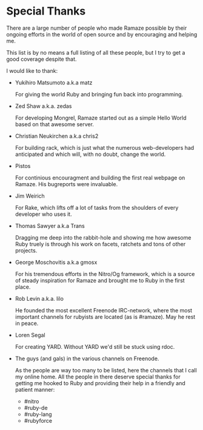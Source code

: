 # Special Thanks

There are a large number of people who made Ramaze possible by their ongoing
efforts in the world of open source and by encouraging and helping me.

This list is by no means a full listing of all these people, but I try to
get a good coverage despite that.

I would like to thank:

* Yukihiro Matsumoto a.k.a matz

  For giving the world Ruby and bringing fun back into programming.

* Zed Shaw a.k.a. zedas

  For developing Mongrel, Ramaze started out as a simple Hello World based on
  that awesome server.

* Christian Neukirchen a.k.a chris2

  For building rack, which is just what the numerous web-developers had
  anticipated and which will, with no doubt, change the world.

* Pistos

  For continious encouragment and building the first real webpage on Ramaze. His
  bugreports were invaluable.

* Jim Weirich

  For Rake, which lifts off a lot of tasks from the shoulders of every
  developer who uses it.

* Thomas Sawyer a.k.a Trans

  Dragging me deep into the rabbit-hole and showing me how awesome Ruby truely
  is through his work on facets, ratchets and tons of other projects.

* George Moschovitis a.k.a gmosx

  For his tremendous efforts in the Nitro/Og framework, which is a source of
  steady inspiration for Ramaze and brought me to Ruby in the first place.

* Rob Levin a.k.a. lilo

  He founded the most excellent Freenode IRC-network, where the most important
  channels for rubyists are located (as is #ramaze).  May he rest in peace.

* Loren Segal

  For creating YARD. Without YARD we'd still be stuck using rdoc.

* The guys (and gals) in the various channels on Freenode.

  As the people are way too many to be listed, here the channels that I call my
  online home. All the people in there deserve special thanks for getting me
  hooked to Ruby and providing their help in a friendly and patient manner:

  * \#nitro
  * \#ruby-de
  * \#ruby-lang
  * \#rubyforce
